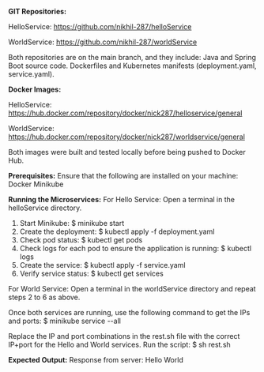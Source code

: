 **GIT Repositories:**

HelloService: https://github.com/nikhil-287/helloService

WorldService: https://github.com/nikhil-287/worldService

Both repositories are on the main branch, and they include:
Java and Spring Boot source code.
Dockerfiles and Kubernetes manifests (deployment.yaml, service.yaml).


**Docker Images:**

HelloService: https://hub.docker.com/repository/docker/nick287/helloservice/general

WorldService: https://hub.docker.com/repository/docker/nick287/worldservice/general

Both images were built and tested locally before being pushed to Docker Hub.


**Prerequisites:**
Ensure that the following are installed on your machine:
Docker
Minikube

**Running the Microservices:**
For Hello Service:
Open a terminal in the helloService directory.

1. Start Minikube:
$ minikube start
2. Create the deployment:
$ kubectl apply -f deployment.yaml
3. Check pod status:
$ kubectl get pods
4. Check logs for each pod to ensure the application is running:
$ kubectl logs <pod-name>
5. Create the service:
$ kubectl apply -f service.yaml
6. Verify service status:
$ kubectl get services


For World Service:
Open a terminal in the worldService directory and repeat steps 2 to 6 as above.

Once both services are running, use the following command to get the IPs and ports:
$ minikube service --all

Replace the IP and port combinations in the rest.sh file with the correct IP+port for the Hello and World services.
Run the script:
$ sh rest.sh


**Expected Output:**
Response from server:
Hello World



